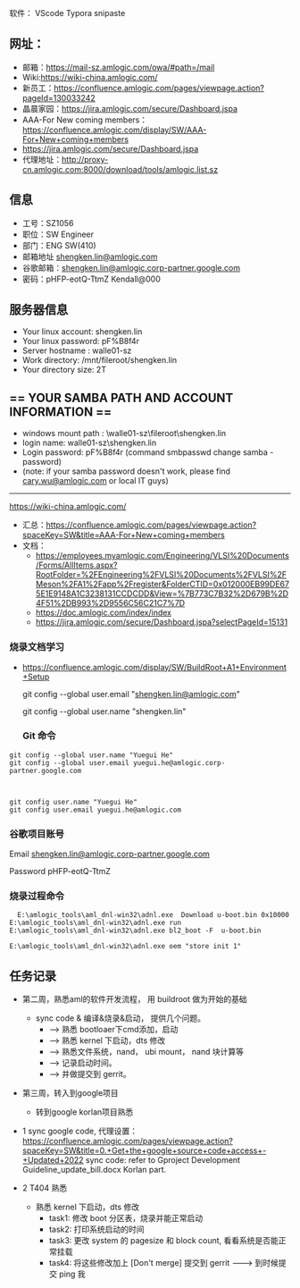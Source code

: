 
软件：
VScode
Typora
snipaste


## 网址：
- 邮箱：https://mail-sz.amlogic.com/owa/#path=/mail
- Wiki:https://wiki-china.amlogic.com/
- 新员工：https://confluence.amlogic.com/pages/viewpage.action?pageId=130033242
- 晶晨家园：https://jira.amlogic.com/secure/Dashboard.jspa
- AAA-For New coming members：https://confluence.amlogic.com/display/SW/AAA-For+New+coming+members
- https://jira.amlogic.com/secure/Dashboard.jspa
- 代理地址：http://proxy-cn.amlogic.com:8000/download/tools/amlogic.list.sz

## 信息

- 工号：SZ1056
- 职位：SW Engineer
- 部门：ENG SW(410)
- 邮箱地址	shengken.lin@amlogic.com	
- 谷歌邮箱：shengken.lin@amlogic.corp-partner.google.com
- 密码：pHFP-eotQ-TtmZ Kendall@000



## 服务器信息

- Your linux account:	shengken.lin
- Your linux password:	pF%B8f4r
- Server hostname :	walle01-sz  
- Work directory: /mnt/fileroot/shengken.lin
- Your directory size:	2T

== YOUR SAMBA PATH AND ACCOUNT INFORMATION ==
---------------------------------------------------
- windows mount path : \\walle01-sz\fileroot\shengken.lin
- login name:	walle01-sz\shengken.lin
- Login password:	pF%B8f4r  (command smbpasswd change samba - password)
- (note: if your samba password doesn't work, please find cary.wu@amlogic.com or local IT guys)




--------------
https://wiki-china.amlogic.com/ 
- 汇总：https://confluence.amlogic.com/pages/viewpage.action?spaceKey=SW&title=AAA-For+New+coming+members
- 文档：
	- https://employees.myamlogic.com/Engineering/VLSI%20Documents/Forms/AllItems.aspx?RootFolder=%2FEngineering%2FVLSI%20Documents%2FVLSI%2FMeson%2FA1%2Fapp%2Fregister&FolderCTID=0x012000EB99DE675E1E9148A1C3238131CCDCDD&View=%7B773C7B32%2D679B%2D4F51%2DB993%2D9556C56C21C7%7D
	- https://doc.amlogic.com/index/index
	- https://jira.amlogic.com/secure/Dashboard.jspa?selectPageId=15131
	
### 烧录文档学习

- https://confluence.amlogic.com/display/SW/BuildRoot+A1+Environment+Setup
	
	
  git config --global user.email "shengken.lin@amlogic.com"
  
  git config --global user.name "shengken.lin"


  ### Git 命令

```
git config --global user.name "Yuegui He"
git config --global user.email yuegui.he@amlogic.corp-partner.google.com



git config user.name "Yuegui He"
git config user.email yuegui.he@amlogic.com
```

### 谷歌项目账号

Email		shengken.lin@amlogic.corp-partner.google.com

Password		pHFP-eotQ-TtmZ
  
  

### 烧录过程命令

```
  E:\amlogic_tools\aml_dnl-win32\adnl.exe  Download u-boot.bin 0x10000
E:\amlogic_tools\aml_dnl-win32\adnl.exe run
E:\amlogic_tools\aml_dnl-win32\adnl.exe bl2_boot -F  u-boot.bin

E:\amlogic_tools\aml_dnl-win32\adnl.exe oem "store init 1"
```


## 任务记录

- 第二周，熟悉aml的软件开发流程， 用 buildroot 做为开始的基础
	- sync code & 编译&烧录&启动， 提供几个问题。
		- --> 熟悉 bootloaer下cmd添加，启动
		- --> 熟悉 kernel 下启动，dts 修改
		- --> 熟悉文件系统，nand， ubi mount， nand 块计算等
		- --> 记录启动时间。
		- --> 并做提交到 gerrit。

- 第三周，转入到google项目		
  - 转到google korlan项目熟悉


- 1 sync google code,
代理设置： https://confluence.amlogic.com/pages/viewpage.action?spaceKey=SW&title=0.+Get+the+google+source+code+access+-+Updated+2022
sync code: refer to Gproject Development Guideline_update_bill.docx Korlan part.

- 2 T404 熟悉
   - 熟悉 kernel 下启动，dts 修改
     - task1: 修改 boot 分区表，烧录并能正常启动
	 - task2: 打印系统启动的时间
	 - task3: 更改 system 的 pagesize 和 block count, 看看系统是否能正常挂载
	 - task4: 将这些修改加上 [Don't merge] 提交到 gerrit  ---> 到时候提交 ping 我